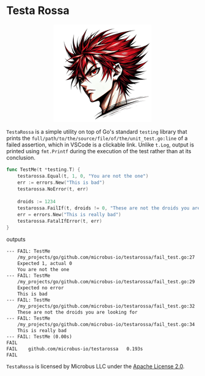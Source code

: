 # Testa Rossa

<p align="center"><img src="testarossa.png" width="256"></p><p></p>

`TestaRossa` is a simple utility on top of Go's standard `testing` library that prints the `full/path/to/the/source/file/of/the/unit_test.go:line` of a failed assertion, which in VSCode is a clickable link. Unlike `t.Log`, output is printed using `fmt.Printf` during the execution of the test rather than at its conclusion.

```go
func TestMe(t *testing.T) {
	testarossa.Equal(t, 1, 0, "You are not the one")
	err := errors.New("This is bad")
	testarossa.NoError(t, err)

	droids := 1234
	testarossa.FailIf(t, droids != 0, "These are not the droids you are looking for")
	err = errors.New("This is really bad")
	testarossa.FatalIfError(t, err)
}
```

outputs

```
--- FAIL: TestMe
    /my_projects/go/github.com/microbus-io/testarossa/fail_test.go:27
    Expected 1, actual 0
    You are not the one
--- FAIL: TestMe
    /my_projects/go/github.com/microbus-io/testarossa/fail_test.go:29
    Expected no error
    This is bad
--- FAIL: TestMe
    /my_projects/go/github.com/microbus-io/testarossa/fail_test.go:32
    These are not the droids you are looking for
--- FAIL: TestMe
    /my_projects/go/github.com/microbus-io/testarossa/fail_test.go:34
    This is really bad
--- FAIL: TestMe (0.00s)
FAIL
FAIL	github.com/microbus-io/testarossa	0.193s
FAIL
```

`TestaRossa` is licensed by Microbus LLC under the [Apache License 2.0](http://www.apache.org/licenses/LICENSE-2.0).
